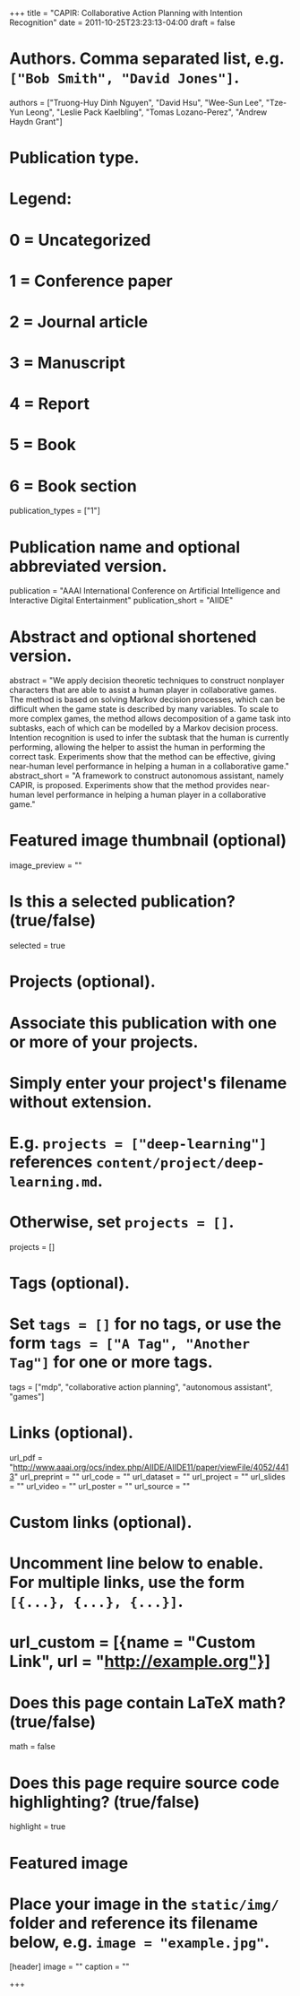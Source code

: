 +++
title = "CAPIR: Collaborative Action Planning with Intention Recognition"
date = 2011-10-25T23:23:13-04:00
draft = false

# Authors. Comma separated list, e.g. `["Bob Smith", "David Jones"]`.
authors = ["Truong-Huy Dinh Nguyen", "David Hsu", "Wee-Sun Lee", "Tze-Yun Leong", "Leslie Pack Kaelbling", "Tomas Lozano-Perez", "Andrew Haydn Grant"]

# Publication type.
# Legend:
# 0 = Uncategorized
# 1 = Conference paper
# 2 = Journal article
# 3 = Manuscript
# 4 = Report
# 5 = Book
# 6 = Book section
publication_types = ["1"]

# Publication name and optional abbreviated version.
publication = "AAAI International Conference on Artificial Intelligence and Interactive Digital Entertainment"
publication_short = "AIIDE"

# Abstract and optional shortened version.
abstract = "We apply decision theoretic techniques to construct nonplayer characters that are able to assist a human player in collaborative games. The method is based on solving Markov decision processes, which can be difficult when the game state is described by many variables. To scale to more complex games, the method allows decomposition of a game task into subtasks, each of which can be modelled by a Markov decision process. Intention recognition is used to infer the subtask that the human is currently performing, allowing the helper to assist the human in performing the correct task. Experiments show that the method can be effective, giving near-human level performance in helping a human in a collaborative game."
abstract_short = "A framework to construct autonomous assistant, namely CAPIR, is proposed. Experiments show that the method provides near-human level performance in helping a human player in a collaborative game."

# Featured image thumbnail (optional)
image_preview = ""

# Is this a selected publication? (true/false)
selected = true

# Projects (optional).
#   Associate this publication with one or more of your projects.
#   Simply enter your project's filename without extension.
#   E.g. `projects = ["deep-learning"]` references `content/project/deep-learning.md`.
#   Otherwise, set `projects = []`.
projects = []

# Tags (optional).
#   Set `tags = []` for no tags, or use the form `tags = ["A Tag", "Another Tag"]` for one or more tags.
tags = ["mdp", "collaborative action planning", "autonomous assistant", "games"]

# Links (optional).
url_pdf = "http://www.aaai.org/ocs/index.php/AIIDE/AIIDE11/paper/viewFile/4052/4413"
url_preprint = ""
url_code = ""
url_dataset = ""
url_project = ""
url_slides = ""
url_video = ""
url_poster = ""
url_source = ""

# Custom links (optional).
#   Uncomment line below to enable. For multiple links, use the form `[{...}, {...}, {...}]`.
# url_custom = [{name = "Custom Link", url = "http://example.org"}]

# Does this page contain LaTeX math? (true/false)
math = false

# Does this page require source code highlighting? (true/false)
highlight = true

# Featured image
# Place your image in the `static/img/` folder and reference its filename below, e.g. `image = "example.jpg"`.
[header]
image = ""
caption = ""

+++

